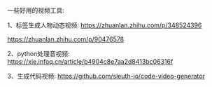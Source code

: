 
一些好用的视频工具:

1、标签生成人物动态视频:
https://zhuanlan.zhihu.com/p/348524396

https://zhuanlan.zhihu.com/p/90476578

2、python处理音视频:
https://xie.infoq.cn/article/b4904c8e7aa2d8413bc06316f

3、生成代码视频:
https://github.com/sleuth-io/code-video-generator
